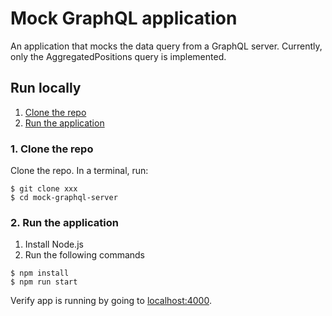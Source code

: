 # Mock GraphQL application
An application that mocks the data query from a GraphQL server. Currently, only the AggregatedPositions query is implemented. 

## Run locally
1. [Clone the repo](#1-clone-the-repo)
2. [Run the application](#2-run-the-application)

### 1. Clone the repo

Clone the repo. In a terminal, run:

```
$ git clone xxx
$ cd mock-graphql-server
```

### 2. Run the application

1. Install Node.js
2. Run the following commands

```
$ npm install
$ npm run start
```

Verify app is running by going to [localhost:4000](localhost:4000).
